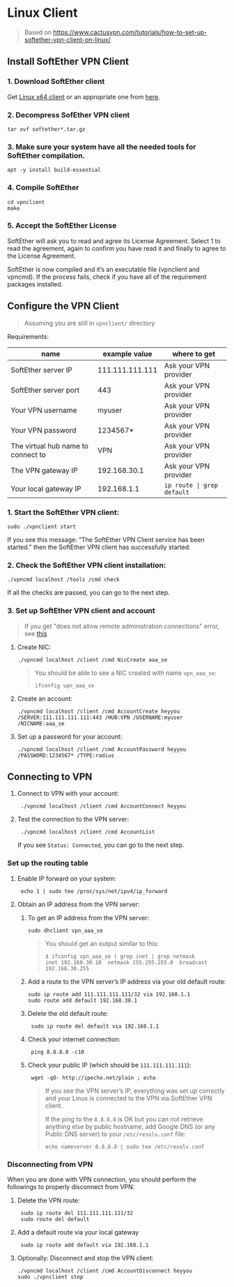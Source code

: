 # Linux Client

> Based on https://www.cactusvpn.com/tutorials/how-to-set-up-softether-vpn-client-on-linux/

## Install SoftEther VPN Client

### 1. Download SoftEther client

Get [Linux x64 client](http://www.softether-download.com/files/softether/v4.28-9669-beta-2018.09.11-tree/Linux/SoftEther_VPN_Client/64bit_-_Intel_x64_or_AMD64/) or an appropriate one from [here](http://www.softether-download.com/files/softether/).

### 2. Decompress SofEther VPN client

```
tar xvf softether*.tar.gz
```

### 3. Make sure your system have all the needed tools for SoftEther compilation.

```
apt -y install build-essential
```

### 4. Compile SoftEther

```
cd vpnclient
make
```

### 5. Accept the SoftEther License

SoftEther will ask you to read and agree its License Agreement. Select 1 to read the agreement, again to confirm you have read it and finally to agree to the License Agreement.

SoftEther is now compiled and it’s an executable file (vpnclient and vpncmd). If the process fails, check if you have all of the requirement packages installed.



## Configure the VPN Client 

> Assuming you are still in `vpnclient/` directory

Requirements:

| name                                  | example value     |  where to get | 
| ----                                  | ----              | ---           | 
| SoftEther server IP                   | 111.111.111.111   | Ask your VPN provider |
| SoftEther server port                 | 443               | Ask your VPN provider | 
| Your VPN username                     | myuser            | Ask your VPN provider |
| Your VPN password                     | 1234567*          | Ask your VPN provider | 
| The virtual hub name to connect to    | VPN               | Ask your VPN provider |
| The VPN gateway IP                    | 192.168.30.1      | Ask your VPN provider |
| Your local gateway IP                 | 192.168.1.1       | `ip route \| grep default` |     


### 1. Start the SoftEther VPN client:

```
sudo ./vpnclient start
```

If you see this message: “The SoftEther VPN Client service has been started.” then the SoftEther VPN client has successfully started.


### 2. Check the SoftEther VPN client installation:

```
./vpncmd localhost /tools /cmd check
```

If all the checks are passed, you can go to the next step.


### 3. Set up SoftEther VPN client and account

> If you get "does not allow remote administration connections" error, see [this](https://github.com/SoftEtherVPN/SoftEtherVPN/issues/209#issuecomment-426397152)

1. Create NIC:

       ./vpncmd localhost /client /cmd NicCreate aaa_se
       
     > You should be able to see a NIC created with name `vpn_aaa_se`: 
     > ```
     > ifconfig vpn_aaa_se
     > ```

2. Create an account:

       ./vpncmd localhost /client /cmd AccountCreate heyyou /SERVER:111.111.111.111:443 /HUB:VPN /USERNAME:myuser /NICNAME:aaa_se
    
3. Set up a password for your account:

       ./vpncmd localhost /client /cmd AccountPassword heyyou /PASSWORD:1234567* /TYPE:radius
           
## Connecting to VPN

1. Connect to VPN with your account:

        ./vpncmd localhost /client /cmd AccountConnect heyyou

2. Test the connection to the VPN server:

        ./vpncmd localhost /client /cmd AccountList

   If you see `Status: Connected`, you can go to the next step.


### Set up the routing table 

1. Enable IP forward on your system:

        echo 1 | sudo tee /proc/sys/net/ipv4/ip_forward   
   
4. Obtain an IP address from the VPN server:

    1. To get an IP address from the VPN server:

        ```
        sudo dhclient vpn_aaa_se
        ```

        > You should get an output similar to this:
        > ```
        > $ ifconfig vpn_aaa_se | grep inet | grep netmask
        > inet 192.168.30.10  netmask 255.255.255.0  broadcast 192.168.30.255
        > ```

      
    2. Add a route to the VPN server’s IP address via your old default route:

        ```
        sudo ip route add 111.111.111.111/32 via 192.168.1.1
        sudo route add default 192.168.30.1
        ```

    3. Delete the old default route:

            sudo ip route del default via 192.168.1.1

    4. Check your internet connection:

            ping 8.8.8.8 -c10

    5. Check your public IP (which should be `111.111.111.111`): 

            wget -qO- http://ipecho.net/plain ; echo


        > If you see the VPN server’s IP, everything was set up correctly and your 
        > Linux is connected to the VPN via SoftEther VPN client.
        > 
        > If the ping to the `8.8.8.8` is OK but you can not retrieve anything else by
        > public hostname, add Google DNS (or any Public DNS server) to your `/etc/resolv.conf` file:
        > 
        > ```
        > echo nameserver 8.8.8.8 | sudo tee /etc/resolv.conf
        > ```
      
### Disconnecting from VPN

When you are done with VPN connection, you should perform the followings to properly disconnect from VPN:

1. Delete the VPN route:

        sudo ip route del 111.111.111.111/32
        sudo route del default
  
2. Add a default route via your local gateway

        sudo ip route add default via 192.168.1.1
  
3. Optionally: Disconnect and stop the VPN client:

       ./vpncmd localhost /client /cmd AccountDisconnect heyyou
       sudo ./vpnclient stop








